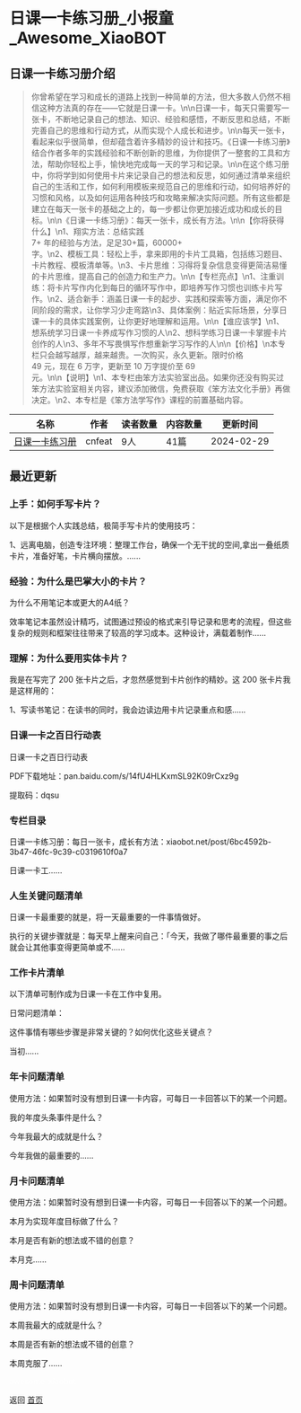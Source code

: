# 日课一卡练习册_小报童_Awesome_XiaoBOT

## 日课一卡练习册介绍
> 你曾希望在学习和成长的道路上找到一种简单的方法，但大多数人仍然不相信这种方法真的存在——它就是日课一卡。\n\n日课一卡，每天只需要写一张卡，不断地记录自己的想法、知识、经验和感悟，不断反思和总结，不断完善自己的思维和行动方式，从而实现个人成长和进步。\n\n每天一张卡，看起来似乎很简单，但却蕴含着许多精妙的设计和技巧。《日课一卡练习册》结合作者多年的实践经验和不断创新的思维，为你提供了一整套的工具和方法，帮助你轻松上手，愉快地完成每一天的学习和记录。\n\n在这个练习册中，你将学到如何使用卡片来记录自己的想法和反思，如何通过清单来组织自己的生活和工作，如何利用模板来规范自己的思维和行动，如何培养好的习惯和风格，以及如何运用各种技巧和攻略来解决实际问题。所有这些都是建立在每天一张卡的基础之上的，每一步都让你更加接近成功和成长的目标。\n\n《日课一卡练习册》：每天一张卡，成长有方法。\n\n【你将获得什么】\n1、翔实方法：总结实践  
7+ 年的经验与方法，足足30+篇，60000+  
字。\n2、模板工具：轻松上手，拿来即用的卡片工具箱，包括练习题目、卡片教程、模板清单等。\n3、卡片思维：习得将复杂信息变得更简洁易懂的卡片思维，提高自己的创造力和生产力。\n\n【专栏亮点】\n1、注重训练：将卡片写作内化到每日的循环写作中，即培养写作习惯也训练卡片写作。\n2、适合新手：涵盖日课一卡的起步、实践和探索等方面，满足你不同阶段的需求，让你学习少走弯路\n3、具体案例：贴近实际场景，分享日课一卡的具体实践案例，让你更好地理解和运用。\n\n【谁应该学】\n1、想系统学习日课一卡养成写作习惯的人\n2、想科学练习日课一卡掌握卡片创作的人\n3、多年不写畏惧写作想重新学习写作的人\n\n【价格】\n本专栏只会越写越厚，越来越贵。一次购买，永久更新。限时价格  
49 元，现在 6 万字，更新至 10 万字提价至 69  
元。\n\n【说明】\n1、本专栏由笨方法实验室出品。如果你还没有购买过笨方法实验室相关内容，建议添加微信，免费获取《笨方法文化手册》再做决定。\n2、本专栏是《笨方法学写作》课程的前置基础内容。  
  


|名称|作者|读者数量|内容数量|更新时间|
|---|---|---|---|---|
|[日课一卡练习册](https://xiaobot.net/p/onecard?refer=0b133df9-27dc-423b-8101-639049001c13)|cnfeat|9人|41篇|2024-02-29|

## 最近更新
### 上手：如何手写卡片？

以下是根据个人实践总结，极简手写卡片的使用技巧：

1、远离电脑，创造专注环境：整理工作台，确保一个无干扰的空间,拿出一叠纸质卡片，准备好笔，卡片横向摆放。......

### 经验：为什么是巴掌大小的卡片？

为什么不用笔记本或更大的A4纸？

效率笔记本虽然设计精巧，试图通过预设的格式来引导记录和思考的流程，但这些复杂的规则和框架往往带来了较高的学习成本。这种设计，满载着制作......

### 理解：为什么要用实体卡片？

我是在写完了 200 张卡片之后，才忽然感觉到卡片创作的精妙。这 200 张卡片我是这样用的：

1、写读书笔记：在读书的同时，我会边读边用卡片记录重点和感......

### 日课一卡之百日行动表

日课一卡之百日行动表

PDF下载地址：pan.baidu.com/s/14fU4HLKxmSL92K09rCxz9g

提取码：dqsu

### 专栏目录

日课一卡练习册：每日一张卡，成长有方法：xiaobot.net/post/6bc4592b-3b47-46fc-9c39-c0319610f0a7

日课一卡工......

### 人生关键问题清单

日课一卡最重要的就是，将一天最重要的一件事情做好。

执行的关键步骤就是：每天早上醒来问自己：「今天，我做了哪件最重要的事之后就会让其他事变得更简单或不......

### 工作卡片清单

以下清单可制作成为日课一卡在工作中复用。

日常问题清单：

这件事情有哪些步骤是非常关键的？如何优化这些关键点？

当初......

### 年卡问题清单

使用方法：如果暂时没有想到日课一卡内容，可每日一卡回答以下的某一个问题。

我的年度头条事件是什么？

今年我最大的成就是什么？

今年我做的最重要的......

### 月卡问题清单

使用方法：如果暂时没有想到日课一卡内容，可每日一卡回答以下的某一个问题。

本月为实现年度目标做了什么？

本月是否有新的想法或不错的创意？

本月克......

### 周卡问题清单

使用方法：如果暂时没有想到日课一卡内容，可每日一卡回答以下的某一个问题。

本周我最大的成就是什么？

本周是否有新的想法或不错的创意？

本周克服了......


<a href="https://github.com/Reno9527/awesome-xiaobot" style="color: white; text-decoration: none;">awesome-xiaobot</a>

返回 [首页](../README.md)
